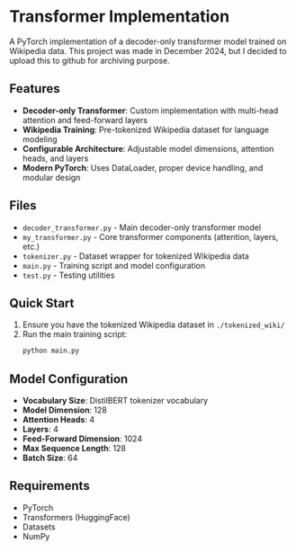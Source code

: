 # Transformer Implementation

A PyTorch implementation of a decoder-only transformer model trained on Wikipedia data.
This project was made in December 2024, but I decided to upload this to github for archiving purpose.

## Features

- **Decoder-only Transformer**: Custom implementation with multi-head attention and feed-forward layers
- **Wikipedia Training**: Pre-tokenized Wikipedia dataset for language modeling
- **Configurable Architecture**: Adjustable model dimensions, attention heads, and layers
- **Modern PyTorch**: Uses DataLoader, proper device handling, and modular design

## Files

- `decoder_transformer.py` - Main decoder-only transformer model
- `my_transformer.py` - Core transformer components (attention, layers, etc.)
- `tokenizer.py` - Dataset wrapper for tokenized Wikipedia data
- `main.py` - Training script and model configuration
- `test.py` - Testing utilities

## Quick Start

1. Ensure you have the tokenized Wikipedia dataset in `./tokenized_wiki/`
2. Run the main training script:
   ```bash
   python main.py
   ```

## Model Configuration

- **Vocabulary Size**: DistilBERT tokenizer vocabulary
- **Model Dimension**: 128
- **Attention Heads**: 4
- **Layers**: 4
- **Feed-Forward Dimension**: 1024
- **Max Sequence Length**: 128
- **Batch Size**: 64

## Requirements

- PyTorch
- Transformers (HuggingFace)
- Datasets
- NumPy